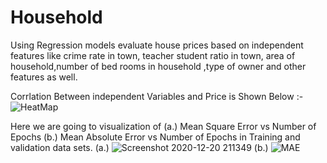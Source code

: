 # Household
Using Regression models evaluate house prices based on independent features like crime rate in town, teacher student ratio in town, area of household,number of bed rooms in household ,type of owner and other features as well. 

Corrlation Between  independent Variables and Price is Shown Below :-
![HeatMap](https://user-images.githubusercontent.com/60821747/102717822-ccd24b80-430a-11eb-9693-7fd3e2a3f348.png)

Here we are going to visualization of (a.) Mean Square Error vs Number of Epochs (b.) Mean Absolute Error vs Number of Epochs in Training and validation data sets.
(a.) ![Screenshot 2020-12-20 211349](https://user-images.githubusercontent.com/60821747/102718024-d3ad8e00-430b-11eb-9b8d-eed4e0b055c9.png) (b.)   ![MAE](https://user-images.githubusercontent.com/60821747/102718033-e32cd700-430b-11eb-8b28-9b0f2b542459.png)



